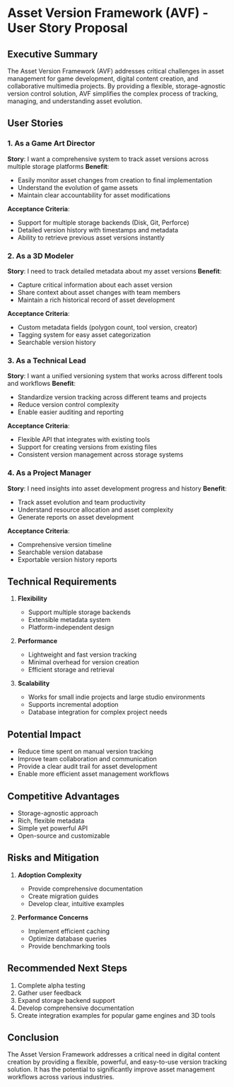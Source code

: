 # Asset Version Framework (AVF) - User Story Proposal

## Executive Summary

The Asset Version Framework (AVF) addresses critical challenges in asset management for game development, digital content creation, and collaborative multimedia projects. By providing a flexible, storage-agnostic version control solution, AVF simplifies the complex process of tracking, managing, and understanding asset evolution.

## User Stories

### 1. As a Game Art Director
**Story**: I want a comprehensive system to track asset versions across multiple storage platforms
**Benefit**: 
- Easily monitor asset changes from creation to final implementation
- Understand the evolution of game assets
- Maintain clear accountability for asset modifications

**Acceptance Criteria**:
- Support for multiple storage backends (Disk, Git, Perforce)
- Detailed version history with timestamps and metadata
- Ability to retrieve previous asset versions instantly

### 2. As a 3D Modeler
**Story**: I need to track detailed metadata about my asset versions
**Benefit**:
- Capture critical information about each asset version
- Share context about asset changes with team members
- Maintain a rich historical record of asset development

**Acceptance Criteria**:
- Custom metadata fields (polygon count, tool version, creator)
- Tagging system for easy asset categorization
- Searchable version history

### 3. As a Technical Lead
**Story**: I want a unified versioning system that works across different tools and workflows
**Benefit**:
- Standardize version tracking across different teams and projects
- Reduce version control complexity
- Enable easier auditing and reporting

**Acceptance Criteria**:
- Flexible API that integrates with existing tools
- Support for creating versions from existing files
- Consistent version management across storage systems

### 4. As a Project Manager
**Story**: I need insights into asset development progress and history
**Benefit**:
- Track asset evolution and team productivity
- Understand resource allocation and asset complexity
- Generate reports on asset development

**Acceptance Criteria**:
- Comprehensive version timeline
- Searchable version database
- Exportable version history reports

## Technical Requirements

1. **Flexibility**
   - Support multiple storage backends
   - Extensible metadata system
   - Platform-independent design

2. **Performance**
   - Lightweight and fast version tracking
   - Minimal overhead for version creation
   - Efficient storage and retrieval

3. **Scalability**
   - Works for small indie projects and large studio environments
   - Supports incremental adoption
   - Database integration for complex project needs

## Potential Impact

- Reduce time spent on manual version tracking
- Improve team collaboration and communication
- Provide a clear audit trail for asset development
- Enable more efficient asset management workflows

## Competitive Advantages

- Storage-agnostic approach
- Rich, flexible metadata
- Simple yet powerful API
- Open-source and customizable

## Risks and Mitigation

1. **Adoption Complexity**
   - Provide comprehensive documentation
   - Create migration guides
   - Develop clear, intuitive examples

2. **Performance Concerns**
   - Implement efficient caching
   - Optimize database queries
   - Provide benchmarking tools

## Recommended Next Steps

1. Complete alpha testing
2. Gather user feedback
3. Expand storage backend support
4. Develop comprehensive documentation
5. Create integration examples for popular game engines and 3D tools

## Conclusion

The Asset Version Framework addresses a critical need in digital content creation by providing a flexible, powerful, and easy-to-use version tracking solution. It has the potential to significantly improve asset management workflows across various industries.
